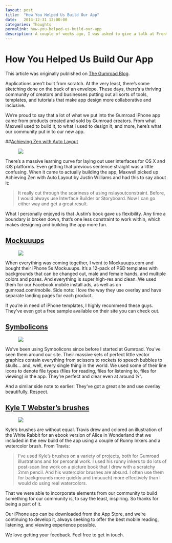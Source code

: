 ```yaml
---
layout: post
title:  "How You Helped Us Build Our App"
date:   2014-12-31 12:00:00
categories: Thoughts
permalink: how-you-helped-us-build-our-app
description: A couple of weeks ago, I was asked to give a talk at Front End Party and because I was working on a project being designed entirely in the browser at the time, I figured it only would make sense to go over some of my thoughts on just that.
---
```


How You Helped Us Build Our App
==========

<aside>
  <p><i class="fa fa-bell-o"></i> This article was originally published on <a href="http://blog.gumroad.com/post/105370890868/how-you-helped-us-build-our-app">The Gumroad Blog</a>.</p>
</aside>

Applications aren’t built from scratch. At the very least, there’s some sketching done on the back of an envelope. These days, there’s a thriving community of creators and businesses putting out all sorts of tools, templates, and tutorials that make app design more collaborative and inclusive.

We’re proud to say that a lot of what we put into the Gumroad iPhone app came from products created and sold by Gumroad creators. From what Maxwell used to build it, to what I used to design it, and more, here’s what our community put in to our new app.

##[Achieving Zen with Auto Layout](https://gumroad.com/l/autolayout)

<figure>
  <img src="http://36.media.tumblr.com/c208a05bb396bb2de49c3c39c7052ede/tumblr_nfevjvWEEk1thmahmo1_540.jpg">
</figure>

There’s a massive learning curve for laying out user interfaces for OS X and iOS platforms. Even getting that previous sentence straight was a little confusing. When it came to actually building the app, Maxwell picked up Achieving Zen with Auto Layout by Justin Williams and had this to say about it:

>It really cut through the scariness of using nslayoutconstraint. Before, I would always use Interface Builder or Storyboard. Now I can go either way and get a great result.

What I personally enjoyed is that Justin’s book gave us flexibility. Any time a boundary is broken down, that’s one less constraint to work within, which makes designing and building the app more fun.

## [Mockuuups](https://www.mockuuups.com/)

<figure>
  <a href="https://www.mockuuups.com/"><img src="http://40.media.tumblr.com/9e3deaae1e30e1a70d99cdfcdcb3452f/tumblr_nfevjvWEEk1thmahmo2_1280.jpg"></a>
</figure>

When everything was coming together, I went to Mockuuups.com and bought their iPhone 5s Mockuuups. It’s a 12-pack of PSD templates with backgrounds that can be changed out, male and female hands, and multiple colors and poses. And everything is super high-res and clean. We used them for our Facebook mobile install ads, as well as on gumroad.com/mobile. Side note: I love the way they use overlay and have separate landing pages for each product.

If you’re in need of iPhone templates, I highly recommend these guys. They’ve even got a free sample available on their site you can check out.

## [Symbolicons](http://symbolicons.com/)

<figure>
  <a href="http://symbolicons.com/"><img src="http://41.media.tumblr.com/940ad53ab86aa97ffb3ddd7dc5f3bf21/tumblr_nfevjvWEEk1thmahmo3_1280.png"></a>
</figure>

We’ve been using Symbolicons since before I started at Gumroad. You’ve seen them around our site. Their massive sets of perfect little vector graphics contain everything from scissors to rockets to speech bubbles to skulls… and, well, every single thing in the world. We used some of their line icons to denote file types (files for reading, files for listening to, files for viewing) in the app. They’re perfect and clear even at around ⅛”.

And a similar side note to earlier: They’ve got a great site and use overlay beautifully. Respect.

## [Kyle T Webster’s brushes](https://gumroad.com/kyletwebster)

<figure>
  <a href="https://gumroad.com/kyletwebster"><img src="http://41.media.tumblr.com/29bb105c7195fbc5c98225d1f385eb56/tumblr_nfevjvWEEk1thmahmo4_1280.jpg"></a>
</figure>

Kyle’s brushes are without equal. Travis drew and colored an illustration of the White Rabbit for an ebook version of Alice in Wonderland that we included in the new build of the app using a couple of Runny Inkers and a watercolor brush. From Travis:

>I’ve used Kyle’s brushes on a variety of projects, both for Gumroad illustrations and for personal work. I used his runny inkers to do lots of post-scan line work on a picture book that I drew with a scratchy 2mm pencil. And his watercolor brushes are absurd. I often use them for backgrounds more quickly and (muuuch) more effectively than I would do using real watercolors.

That we were able to incorporate elements from our community to build something for our community is, to say the least, inspiring. So thanks for being a part of it.

Our iPhone app can be downloaded from the App Store, and we’re continuing to develop it, always seeking to offer the best mobile reading, listening, and viewing experience possible.

We love getting your feedback. Feel free to get in touch.
